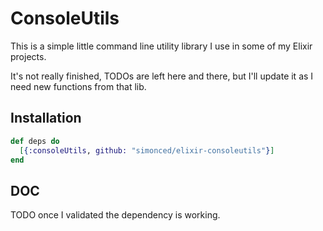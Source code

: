 # ConsoleUtils

This is a simple little command line utility library I use in some of my Elixir projects.

It's not really finished, TODOs are left here and there, but I'll update it as I need new functions from that lib.

## Installation

```elixir
def deps do
  [{:consoleUtils, github: "simonced/elixir-consoleutils"}]
end
```

## DOC

TODO once I validated the dependency is working.

